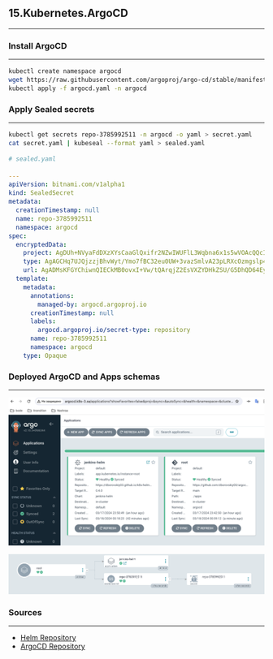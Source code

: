 ## 15.Kubernetes.ArgoCD

---

### Install ArgoCD

---

```bash
kubectl create namespace argocd
wget https://raw.githubusercontent.com/argoproj/argo-cd/stable/manifests/install.yaml -O argocd.yaml
kubectl apply -f argocd.yaml -n argocd
```

### Apply Sealed secrets

---

```bash
kubectl get secrets repo-3785992511 -n argocd -o yaml > secret.yaml
cat secret.yaml | kubeseal --format yaml > sealed.yaml
```

```yaml
# sealed.yaml

---
apiVersion: bitnami.com/v1alpha1
kind: SealedSecret
metadata:
  creationTimestamp: null
  name: repo-3785992511
  namespace: argocd
spec:
  encryptedData:
    project: AgDUh+NVyaFdDXzXYsCaaGlQxifr2NZwIWUFlL3Wqbna6x1s5wVOAcQQcIs5vA+ey8tqxpLnJ14OPVnvi0Yl9FlebmGNJ8Tnpn95VhkZ6rH1xhbI51iwj0R9lR1yLgxIQUvz5QXU0BwWS5J7Oj4DB/4V6jrSe9SXIjRLX6cmRaTairQxlmcZRtD64jeNrvtJ5m1gp6QV9XpcK7KYTuiDyOFU5y7ZweL7owAdyOAg+W1M>
    type: AgAGCHq7UJQjzzjBhvWyt/Ymo7fBC32eu0UW+3vazSmlvA23pLRXcOzmgslp4cQSKDXW7fftsMc6j1wGbbwOQiRldYjX0tYOEifoSpIMcELwYzn8a79QJBYD6kzcOV2l4lj8QxcNdj/NaoQ65MJ/oWoqJkrD5gfx14xwI4PKdm3N7adxagNQvZQj2O8pPEkczI1ns+5cIR5+3qpkcQbkPt5mYmfixyUMWxJ7HufYxqRFfq/>
    url: AgADMsKFGYChiwnQIECkMB0ovxI+Vw/tQArqjZ2EsVXZYDHkZSU/G5DhQD64EysVeV/EI0OW+qJ/hvgIwEDnpyaZqAsi2IIEnQRsgx9UKVvAFQ6dBlSjZzfP88fkR8x/mBN6h5X/SRcFQ2d+S0juMNhJM2CfmD8H4YcNOtdpfmN1T56EJoslOPqJr5VucIJ2gMvlCUgEMTT6nr+8n34XAOGyzC+l3qnriw32K40SN0RMIAbg>
  template:
    metadata:
      annotations:
        managed-by: argocd.argoproj.io
      creationTimestamp: null
      labels:
        argocd.argoproj.io/secret-type: repository
      name: repo-3785992511
      namespace: argocd
    type: Opaque
```

### Deployed ArgoCD and Apps schemas

---

![applications.png](assets/applications.png)

![applications-root.png](assets/applications-root.png)

### Sources

---

- [Helm Repository](https://github.com/dborovskiy00/k8s-helm-jenkins)
- [ArgoCD Repository](https://github.com/dborovskiy00/argocd-k8s)
